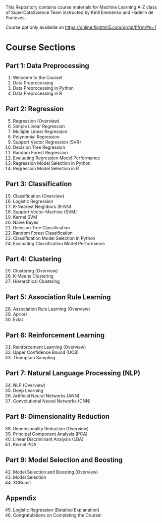 This Repository contains course materials for Machine Learning A-Z class of SuperDataScience Team instructed by Kirill Eremenko and Hadelin de Ponteves.

Course ppt only available on https://online.fliphtml5.com/grdgl/hfrm/#p=1


# Course Sections

## Part 1: Data Preprocessing
1. Welcome to the Course!
2. Data Preprocessing
3. Data Preprocessing in Python
4. Data Preprocessing in R

## Part 2: Regression
5. Regression (Overview)
6. Simple Linear Regression
7. Multiple Linear Regression
8. Polynomial Regression
9. Support Vector Regression (SVR)
10. Decision Tree Regression
11. Random Forest Regression
12. Evaluating Regression Model Performance
13. Regression Model Selection in Python
14. Regression Model Selection in R

## Part 3: Classification
15. Classification (Overview)
16. Logistic Regression
17. K-Nearest Neighbors (K-NN)
18. Support Vector Machine (SVM)
19. Kernel SVM
20. Naive Bayes
21. Decision Tree Classification
22. Random Forest Classification
23. Classification Model Selection in Python
24. Evaluating Classification Model Performance

## Part 4: Clustering
25. Clustering (Overview)
26. K-Means Clustering
27. Hierarchical Clustering

## Part 5: Association Rule Learning
28. Association Rule Learning (Overview)
29. Apriori
30. Eclat

## Part 6: Reinforcement Learning
31. Reinforcement Learning (Overview)
32. Upper Confidence Bound (UCB)
33. Thompson Sampling

## Part 7: Natural Language Processing (NLP)
34. NLP (Overview)
35. Deep Learning
36. Artificial Neural Networks (ANN)
37. Convolutional Neural Networks (CNN)

## Part 8: Dimensionality Reduction
38. Dimensionality Reduction (Overview)
39. Principal Component Analysis (PCA)
40. Linear Discriminant Analysis (LDA)
41. Kernel PCA

## Part 9: Model Selection and Boosting
42. Model Selection and Boosting (Overview)
43. Model Selection
44. XGBoost

## Appendix
45. Logistic Regression (Detailed Explanation)
46. Congratulations on Completing the Course!
